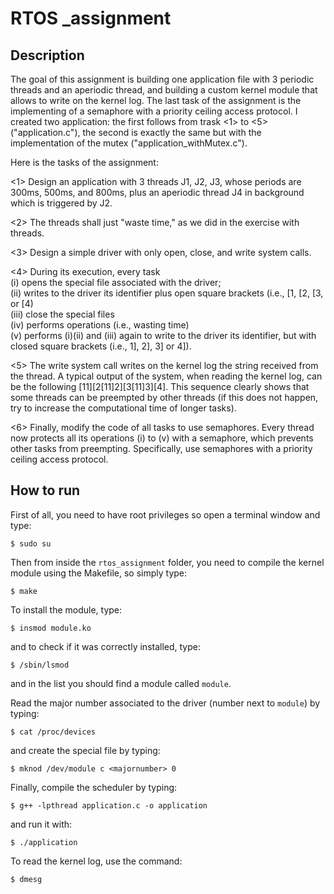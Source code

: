 # RTOS _assignment

## Description

The goal of this assignment is building one application file with 3 periodic threads and an aperiodic thread, and building a custom kernel module that allows to write on the kernel log.
The last task of the assignment is the implementing of a semaphore with a priority ceiling access protocol.
I created two application: the first follows from trask <1> to <5> ("application.c"), the second is exactly the same but with the implementation of the mutex ("application_withMutex.c").

Here is the tasks of the assignment:

<1> Design an application with 3 threads J1, J2, J3, whose periods are 300ms, 500ms, and 800ms, plus an aperiodic thread J4 in background which is triggered by J2.

<2> The threads shall just "waste time," as we did in the exercise with threads.

<3> Design a simple driver with only open, close, and write system calls.

<4> During its execution, every task  
	(i) opens the special file associated with the driver;  
	(ii) writes to the driver its identifier plus open square brackets (i.e., [1, [2, [3, or [4)  
	(iii) close the special files  
	(iv) performs operations (i.e., wasting time)  
	(v) performs (i)(ii) and (iii) again to write to the driver its identifier, but with closed square brackets (i.e., 1], 2], 3] or 4]).  

<5> The write system call writes on the kernel log the string received from the thread. A typical output of the system, when reading the kernel log, can be the following [11][2[11]2][3[11]3][4]. This sequence clearly shows that some threads can be preempted by other threads (if this does not happen, try to increase the computational time of longer tasks).

<6> Finally, modify the code of all tasks to use semaphores. Every thread now protects all its operations (i) to (v) with a semaphore, which prevents other tasks from preempting. Specifically, use semaphores with a priority ceiling access protocol.  

## How to run
First of all, you need to have root privileges so open a terminal window and type:
```console
$ sudo su
```
Then from inside the `rtos_assignment` folder, you need to compile the kernel module using the Makefile, so simply type:
```console
$ make
```

To install the module, type:
```console
$ insmod module.ko
```

and to check if it was correctly installed, type:
```console
$ /sbin/lsmod
```

and in the list you should find a module called `module`. 

Read the major number associated to the driver (number next to `module`) by typing:
```console
$ cat /proc/devices
```

and create the special file by typing:
```console
$ mknod /dev/module c <majornumber> 0
```

Finally, compile the scheduler by typing:
```console
$ g++ -lpthread application.c -o application
```

and run it with:
```console
$ ./application
```

To read the kernel log, use the command:
```console
$ dmesg
```
